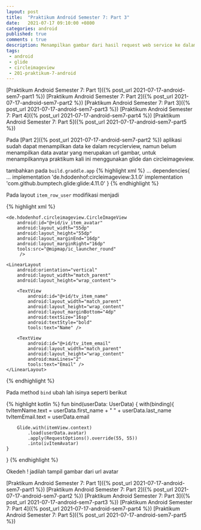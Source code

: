 ```yaml
---
layout: post
title:  "Praktikum Android Semester 7: Part 3"
date:   2021-07-17 09:10:00 +0800
categories: android
published: true
comments : true
description: Menampilkan gambar dari hasil request web service ke dalam circle imageview
tags: 
 - android
 - glide
 - circleimageview
 - 201-praktikum-7-android
---
```


[Praktikum Android Semester 7: Part 1]({% post_url 2021-07-17-android-sem7-part1 %})
[Praktikum Android Semester 7: Part 2]({% post_url 2021-07-17-android-sem7-part2 %})
[Praktikum Android Semester 7: Part 3]({% post_url 2021-07-17-android-sem7-part3 %})
[Praktikum Android Semester 7: Part 4]({% post_url 2021-07-17-android-sem7-part4 %})
[Praktikum Android Semester 7: Part 5]({% post_url 2021-07-17-android-sem7-part5 %})


Pada [Part 2]({% post_url 2021-07-17-android-sem7-part2 %}) aplikasi sudah dapat menampilkan data ke dalam recyclerview, namun belum menampilkan data avatar yang merupakan url gambar, untuk menampilkannya praktikum kali ini menggunakan glide dan circleimageview.

tambahkan pada `build.graddle.app`
{% highlight  xml %}
    ...
    dependencies{
        ...
        implementation 'de.hdodenhof:circleimageview:3.1.0'
        implementation 'com.github.bumptech.glide:glide:4.11.0'
    }
{% endhighlight %}

Pada layout `item_row_user` modifikasi menjadi

{% highlight  xml %}
<?xml version="1.0" encoding="utf-8"?>
<LinearLayout xmlns:android="http://schemas.android.com/apk/res/android"
    xmlns:tools="http://schemas.android.com/tools"
    android:layout_width="match_parent"
    android:layout_height="wrap_content"
    android:orientation="horizontal"
    android:padding="16dp">

    <de.hdodenhof.circleimageview.CircleImageView
        android:id="@+id/iv_item_avatar"
        android:layout_width="55dp"
        android:layout_height="55dp"
        android:layout_marginEnd="16dp"
        android:layout_marginRight="16dp"
        tools:src="@mipmap/ic_launcher_round"
         />

    <LinearLayout
        android:orientation="vertical"
        android:layout_width="match_parent"
        android:layout_height="wrap_content">

        <TextView
            android:id="@+id/tv_item_name"
            android:layout_width="match_parent"
            android:layout_height="wrap_content"
            android:layout_marginBottom="4dp"
            android:textSize="16sp"
            android:textStyle="bold"
            tools:text="Name" />

        <TextView
            android:id="@+id/tv_item_email"
            android:layout_width="match_parent"
            android:layout_height="wrap_content"
            android:maxLines="2"
            tools:text="Email" />
    </LinearLayout>


</LinearLayout>
{% endhighlight %}

Pada method `bind` ubah lah isinya seperti berikut

{% highlight  kotlin %}
fun bind(userData: UserData) {
    with(binding){
        tvItemName.text = userData.first_name + " " + userData.last_name
        tvItemEmail.text = userData.email

        Glide.with(itemView.context)
            .load(userData.avatar)
            .apply(RequestOptions().override(55, 55))
            .into(ivItemAvatar)
    }
}
{% endhighlight %}

Okedeh ! jadilah tampil gambar dari url avatar

[Praktikum Android Semester 7: Part 1]({% post_url 2021-07-17-android-sem7-part1 %})
[Praktikum Android Semester 7: Part 2]({% post_url 2021-07-17-android-sem7-part2 %})
[Praktikum Android Semester 7: Part 3]({% post_url 2021-07-17-android-sem7-part3 %})
[Praktikum Android Semester 7: Part 4]({% post_url 2021-07-17-android-sem7-part4 %})
[Praktikum Android Semester 7: Part 5]({% post_url 2021-07-17-android-sem7-part5 %})
